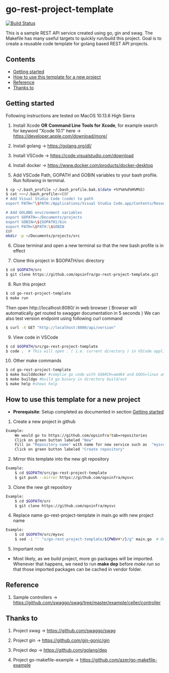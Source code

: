 # go-rest-project-template

[![Build Status](https://travis-ci.org/gin-gonic/gin.svg)](https://travis-ci.com/opsinfra/go-rest-project-template)


This is a sample REST API service created using go, gin and swag.
The Makefile has many useful targets to quickly run/build this project.
Goal is to create a reusable code template for golang based REST API projects.

## Contents
 - [Getting started](#getting-started)
 - [How to use this template for a new project](#How-to-use-this-template-for-a-new-project)
 - [Reference](#Reference)
 - [Thanks to](#thanks-to)

## Getting started

Following instructions are tested on MacOS 10.13.6 High Sierra

1. Install Xcode **OR** **Command Line Tools for Xcode**, for example search for keyword "Xcode 10.1" here -> https://developer.apple.com/download/more/

2. Install golang -> https://golang.org/dl/

3. Install VSCode ->  https://code.visualstudio.com/download

4. Install docker -> https://www.docker.com/products/docker-desktop

5. Add VSCode Path, GOPATH and GOBIN variables to your bash profile. Run following in terminal.
```sh
$ cp ~/.bash_profile ~/.bash_profile.bak.$(date +%Y%m%d%H%M%S)
$ cat >>~/.bash_profile<<EOF
# Add Visual Studio Code (code) to path
export PATH="\$PATH:/Applications/Visual Studio Code.app/Contents/Resources/app/bin"

# Add GOLANG environment variables
export GOPATH=~/Documents/projects
export GOBIN=\${GOPATH}/bin
export PATH=\$PATH:\$GOBIN
EOF
mkdir -p ~/Documents/projects/src
```
6. Close terminal and open a new terminal so that the new bash profile is in effect

7. Clone this project in $GOPATH/src directory
```sh
$ cd $GOPATH/src
$ git clone https://github.com/opsinfra/go-rest-project-template.git
```

8. Run this project
```sh
$ cd go-rest-project-template
$ make run
```
Then open http://localhost:8080/ in web browser ( Browser will automatically get routed to swagger documentation in 5 seconds )
We can also test version endpoint using following curl command
```sh
$ curl -X GET "http://localhost:8080/api/version"
```

9. View code in VSCode
```sh
$ cd $GOPATH/src/go-rest-project-template
$ code .  # This will open . ( i.e. current directory ) in VSCode application
```

10. Other make commands
```sh
$ cd go-rest-project-template
$ make builddocker #complie go code with GOARCH=amd64 and GOOS=linux and create docker image
$ make buildgo #build go binary in directory build/out
$ make help #shows help
```

## How to use this template for a new project
- **Prerequisite**: Setup completed as documented in section [Getting started](#getting-started)

1. Create a new project in github
```sh
Example:
    We would go to https://github.com/opsinfra?tab=repositories
    Click on green button labeled "New"
    Fill in "Repository name" with name for new service such as  "mysvc"
    Click on green button labeled "Create repository"
```

2. Mirror this template into the new git repository
```sh
Example:
    $ cd $GOPATH/src/go-rest-project-template
    $ git push --mirror https://github.com/opsinfra/mysvc
```

3. Clone the new git repository
```sh
Example:
    $ cd $GOPATH/src
    $ git clone https://github.com/opsinfra/mysvc
```

4. Replace name go-rest-project-template in main.go with new project name
```sh
Example:
    $ cd $GOPATH/src/mysvc
    $ sed -i '' "s/go-rest-project-template/${PWD##*/}/g" main.go  # On Linux, this line would be sed -i main.go "s/go-rest-project-template/${PWD##*/}/g"
```

5. Important note
- Most likely, as we build project, more go packages will be imported. Whenever that happens, we need to run **make dep** before *make run* so that those imported packages can be cached in vendor folder.  
 



## Reference

1. Sample controllers -> https://github.com/swaggo/swag/tree/master/example/celler/controller


## Thanks to

1. Project swag  -> https://github.com/swaggo/swag

2. Project gin  -> https://github.com/gin-gonic/gin

3. Project dep -> https://github.com/golang/dep

4. Project go-makefile-example -> https://github.com/azer/go-makefile-example

